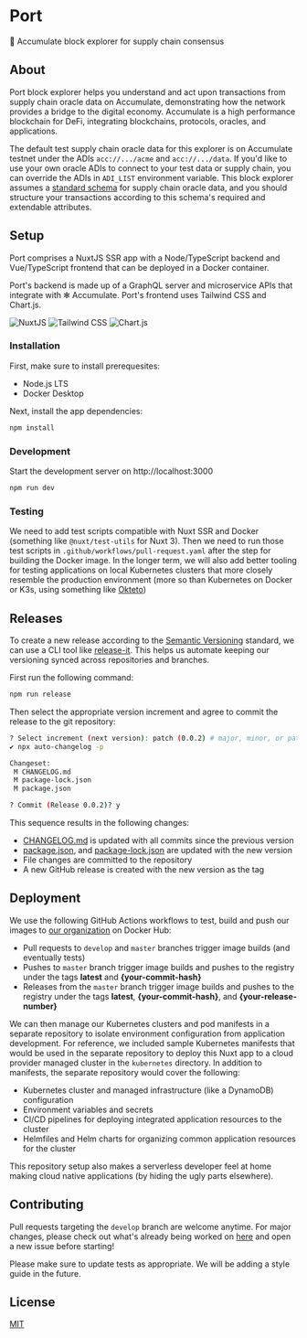 # Port

:ship: Accumulate block explorer for supply chain consensus

## About 

Port block explorer helps you understand and act upon transactions from supply chain oracle data on Accumulate, demonstrating how the network provides a bridge to the digital economy. Accumulate is a high performance blockchain for DeFi, integrating blockchains, protocols, oracles, and applications.

The default test supply chain oracle data for this explorer is on Accumulate testnet under the ADIs `acc://.../acme` and `acc://.../data`. If you'd like to use your own oracle ADIs to connect to your test data or supply chain, you can override the ADIs in `ADI_LIST` environment variable. This block explorer assumes a [standard schema](https://schema.org/) for supply chain oracle data, and you should structure your transactions according to this schema's required and extendable attributes. 

## Setup

Port comprises a NuxtJS SSR app with a Node/TypeScript backend and Vue/TypeScript frontend that can be deployed in a Docker container.

Port's backend is made up of a GraphQL server and microservice APIs that integrate with ✻ Accumulate. Port's frontend uses Tailwind CSS and Chart.js.

![NuxtJS](https://img.shields.io/badge/Nuxt-black?style=for-the-badge&logo=nuxt.js&logoColor=white)
![Tailwind CSS](https://img.shields.io/badge/tailwindcss-%2338B2AC.svg?style=for-the-badge&logo=tailwind-css&logoColor=white)
![Chart.js](https://img.shields.io/badge/chart.js-F5788D.svg?style=for-the-badge&logo=chart.js&logoColor=white)

### Installation

First, make sure to install prerequesites:
- Node.js LTS
- Docker Desktop

Next, install the app dependencies:
```bash
npm install
```

### Development

Start the development server on http://localhost:3000

```bash
npm run dev
```

### Testing

We need to add test scripts compatible with Nuxt SSR and Docker (something like `@nuxt/test-utils` for Nuxt 3). Then we need to run those test scripts in `.github/workflows/pull-request.yaml` after the step for building the Docker image. In the longer term, we will also add better tooling for testing applications on local Kubernetes clusters that more closely resemble the production environment (more so than Kubernetes on Docker or K3s, using something like [Okteto](https://github.com/okteto/okteto))

## Releases

To create a new release according to the [Semantic Versioning](https://semver.org/) standard, we can use a CLI tool like [release-it](https://github.com/release-it/release-it). This helps us automate keeping our versioning synced across repositories and branches.

First run the following command:

```sh
npm run release
```

Then select the appropriate version increment and agree to commit the release to the git repository:

```sh
? Select increment (next version): patch (0.0.2) # major, minor, or patch
✔ npx auto-changelog -p

Changeset:
 M CHANGELOG.md
 M package-lock.json
 M package.json

? Commit (Release 0.0.2)? y
```

This sequence results in the following changes: 
- [CHANGELOG.md](CHANGELOG.md) is updated with all commits since the previous version
- [package.json](package.json), and [package-lock.json](package-lock.json) are updated with the new version
- File changes are committed to the repository 
- A new GitHub release is created with the new version as the tag

## Deployment

We use the following GitHub Actions workflows to test, build and push our images to [our organization](https://hub.docker.com/r/consensusnetworks/consensus-port) on Docker Hub: 
- Pull requests to `develop` and `master` branches trigger image builds (and eventually tests) 
- Pushes to `master` branch trigger image builds and pushes to the registry under the tags **latest** and **{your-commit-hash}**
- Releases from the `master` branch trigger image builds and pushes to the registry under the tags **latest**, **{your-commit-hash}**, and **{your-release-number}**

We can then manage our Kubernetes clusters and pod manifests in a separate repository to isolate environment configuration from application development. For reference, we included sample Kubernetes manifests that would be used in the separate repository to deploy this Nuxt app to a cloud provider managed cluster in the `kubernetes` directory. In addition to manifests, the separate repository would cover the following:
- Kubernetes cluster and managed infrastructure (like a DynamoDB) configuration
- Environment variables and secrets
- CI/CD pipelines for deploying integrated application resources to the cluster
- Helmfiles and Helm charts for organizing common application resources for the cluster

This repository setup also makes a serverless developer feel at home making cloud native applications (by hiding the ugly parts elsewhere).

## Contributing

Pull requests targeting the `develop` branch are welcome anytime. For major changes, please check out what's already being worked on [here](https://github.com/consensusnetworks/consensus-port/issues) and open a new issue before starting!

Please make sure to update tests as appropriate. We will be adding a style guide in the future.

## License

[MIT](https://choosealicense.com/licenses/mit/)
